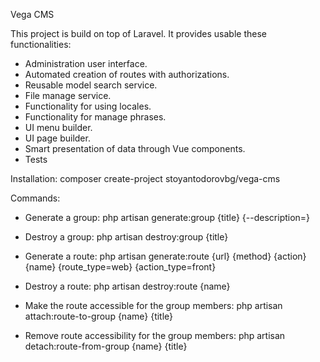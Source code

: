 Vega CMS 

This project is build on top of Laravel. 
It provides usable these functionalities:
 - Administration user interface. 
 - Automated creation of routes with authorizations.
 - Reusable model search service.
 - File manage service.
 - Functionality for using locales.
 - Functionality for manage phrases.
 - UI menu builder.
 - UI page builder.
 - Smart presentation of data through Vue components.
 - Tests
 
Installation: 
composer create-project stoyantodorovbg/vega-cms

Commands:
 - Generate a group:
    php artisan generate:group {title} {--description=} 
 
 - Destroy a group:
    php artisan destroy:group {title}   
 
 - Generate a route: 
    php artisan generate:route {url} {method} {action} {name} {route_type=web} {action_type=front}   
 
 - Destroy a route:
    php artisan destroy:route {name}
    
 - Make the route accessible for the group members:
    php artisan attach:route-to-group {name} {title}
    
 - Remove route accessibility for the group members:
    php artisan detach:route-from-group {name} {title}      
